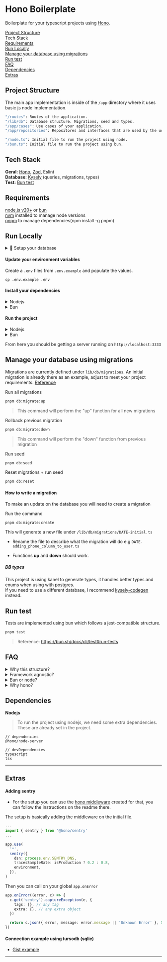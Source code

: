 # Hono Boilerplate

Boilerplate for your typescript projects using [Hono](https://hono.dev).

[Project Structure](#project-structure)  
[Tech Stack](#tech-stack)  
[Requirements](#requirements)  
[Run Locally](#run-locally)  
[Manage your database using migrations](#manage-your-database-using-migrations)  
[Run test](#run-test)  
[FAQ](#faq)  
[Dependencies](#dependencies)  
[Extras](#extras)

## Project Structure

The main app implementation is inside of the `/app` directory where it uses basic js node implementation.

```sh
"/routes": Routes of the application.
"/lib/db": Database structure. Migrations, seed and types.
"/app/cases": Use cases of your application.
"/app/repositories": Repositores and interfaces that are used by the use cases.

"/node.ts": Initial file to run the project using node.
"/bun.ts": Initial file to run the project using bun.
```

## Tech Stack

**Geral:** [Hono](https://hono.dev), [Zod](https://zod.dev), Eslint  
**Database:** [Kysely](https://kysely.dev) (queries, migrations, types)  
**Test:** [Bun test](https://bun.sh/docs/cli/test)

## Requirements

[node.js v20+](https://nodejs.org/en) or [bun](https://bun.sh)  
[nvm](https://github.com/nvm-sh/nvm#install--update-script) installed to manage node versions  
[pnpm](https://pnpm.io) to manage dependencies(npm install -g pnpm)

## Run Locally

<details>

<summary>📁 Setup your database</summary>

I recommend using [dbngin](https://dbngin.com) to spin up an local DB on your machine.

> [!NOTE]  
> If you prefer docker, you can use postgres service from [this docker compose](https://gist.github.com/marcosrjjunior/d5250416b5fe43d982f998c0b7744464)

Create your database

```
CREATE DATABASE project
```

</details>

#### **Update your environment variables**

Create a `.env` files from `.env.example` and populate the values.

```
cp .env.example .env
```

#### **Install your dependencies**

<details>

<summary>Nodejs</summary>

```sh
nvm use
pnpm install
```

</details>

<details>

<summary>Bun</summary>

```sh
bun install
```

</details>

#### **Run the project**

<details>

<summary>Nodejs</summary>

```sh
pnpm node:dev or pnpm dev
```

</details>

<details>

<summary>Bun</summary>

```sh
pnpm bun:dev
```

</details>

From here you should be getting a server running on `http://localhost:3333`

## Manage your database using migrations

Migrations are currently defined under `lib/db/migrations`. An initial migration is already there as an example, adjust to meet your project requirements. [Reference](https://kysely.dev/docs/migrations)

Run all migrations

```sh
pnpm db:migrate:up
```

> This command will perform the "up" function for all new migrations

Rollback previous migration

```sh
pnpm db:migrate:down
```

> This command will perform the "down" function from previous migration

Run seed

```sh
pnpm db:seed
```

Reset migrations + run seed

```sh
pnpm db:reset
```

#### How to write a migration

To make an update on the database you will need to create a migration

Run the command

```sh
pnpm db:migrate:create
```

This will generate a new file under `/lib/db/migrations/DATE-initial.ts`

- Rename the file to describe what the migration will do e.g `DATE-adding_phone_column_to_user.ts`

- Functions **up** and **down** should work.

##### DB types

This project is using kanel to generate types, it handles better types and enums when using with postgres.  
If you need to use a different database, I recommend [kysely-codegen](https://github.com/RobinBlomberg/kysely-codegen) instead.

## Run test

Tests are implemented using bun which follows a jest-compatible structure.

```sh
pnpm test
```

> Reference: https://bun.sh/docs/cli/test#run-tests

## FAQ

<details>

<summary>Why this structure?</summary>

This is a personal preference, It also depends on your application and how you are deploying.

I've been using this case structure for some time and enjoying but still improving/learning as I go.

I usually try to find the middle term on structural side for various reasons.

Just a personal recommendation, try not get too attached to one framework or another. I believe you can get way more value spending time structuring your code, learning about patterns in a way that can benefit your team, projects, clients.

Again, feel free to adapt to your needs.

[Hono best practices](https://hono.dev/guides/best-practices#best-practices)  
[Hono presets](https://hono.dev/api/presets#which-preset-should-i-use)

</details>

<details>

<summary>Framework agnostic?</summary>

Thanks for the simplicity of hono you can basically structure your project in a way that fits your situation.

This core of this project is all under the `/app` directory, where I'm using only JS, none of the files there are related to hono. That means, if for some unexpected reason/scenario you need to move away from hono, you can just copy the app directory and make the requests to the cases accordinly.

</details>

<details>

<summary>Bun or node?</summary>

Because of this structure I can easily switch between them to test. Based on my situation and project, I'd still recommend to use nodejs.

There is a noticeable delay on requests to s3 using bun still. [Github Issue](https://github.com/oven-sh/bun/issues/7428#issuecomment-2132580081)

> Last test on: May 30, 2024

It all depends on your project and situation. Bun will probably be more performant and consume less memory, specially on a production environment. The only blocker for me at this point is the one mentioned above, so I still can't tell

I'm mainly using bun to run my tests and it work just fine since it is [based on jest](https://bun.sh/docs/cli/test).

</details>

<details>

<summary>Why hono?</summary>

[Features](https://hono.dev/top#features)

Coming from previous experiences using express.js and fastify. Hono is powerful, simple to use and has an active community.

Give it a go.

Here are some simple benchmarks (they don't mean much)  
[Requests benchmark](https://web-frameworks-benchmark.netlify.app/result?f=express,hono,fastify,hono-bun)  
[Compare benchmark](https://web-frameworks-benchmark.netlify.app/compare?f=express,hono,fastify,hono-bun)

If you still don't buy it, fastify it is also a great option.

</details>

## Dependencies

**Nodejs**

> To run the project using nodejs, we need some extra dependencies.
> These are already set in the project.

```
// dependencies
@hono/node-server

// devDependencies
typescript
tsx
```

---

## Extras

#### Adding sentry

- For the setup you can use the [hono middleware](https://github.com/honojs/middleware/tree/main/packages/sentry) created for that, you can follow the instructions on the readme there.

The setup is basically adding the middleware on the initial file.

```ts
...
import { sentry } from '@hono/sentry'
...

app.use(
  '*',
  sentry({
    dsn: process.env.SENTRY_DNS,
    tracesSampleRate: isProduction ? 0.2 : 0.8,
    environment,
  }),
)
```

Then you can call on your global `app.onError`

```ts
app.onError((error, c) => {
  c.get('sentry').captureException(e, {
    tags: {}, // any tag
    extra: {}, // any extra object
  })

  return c.json({ error, message: error.message || 'Unknown Error' }, 500)
})
```

#### Connection example using tursodb (sqlie)

- [Gist example](https://gist.github.com/marcosrjjunior/0a717f4b8b584a13fb36fdec4398d048)

---
